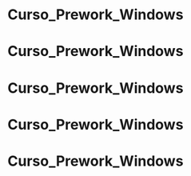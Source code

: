 # Curso_Prework_Windows
# Curso_Prework_Windows
# Curso_Prework_Windows
# Curso_Prework_Windows
# Curso_Prework_Windows
